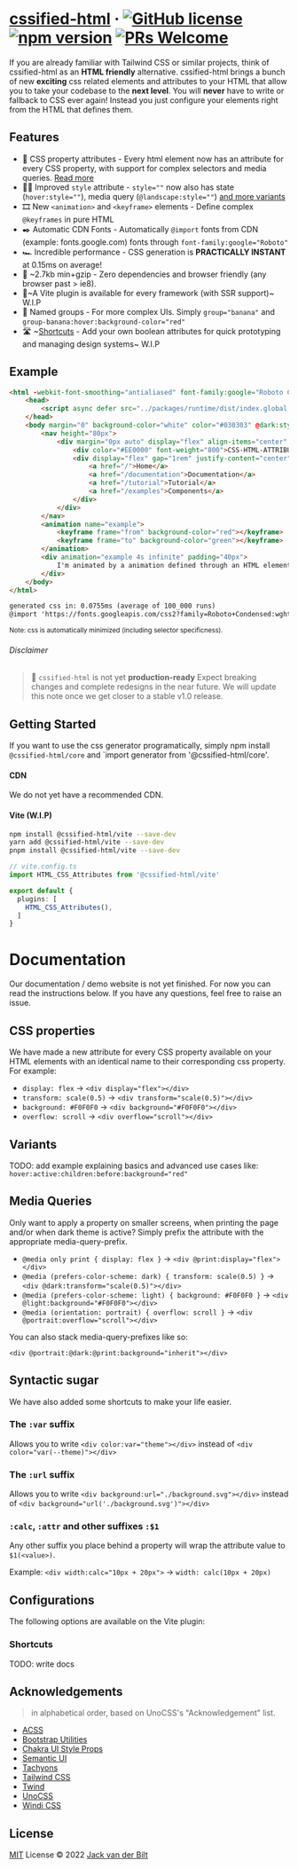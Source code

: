 # [cssified-html](https://just-html.dev) &middot; [![GitHub license](https://img.shields.io/github/license/UltraCakeBakery/cssified-html.svg)](#LICENSE) [![npm version](https://img.shields.io/npm/v/cssified-html.svg?style=flat)](https://www.npmjs.com/package/cssified-html) [![PRs Welcome](https://img.shields.io/badge/PRs-welcome-brightgreen.svg)](https://reactjs.org/docs/how-to-contribute.html#your-first-pull-request)

If you are already familiar with Tailwind CSS or similar projects, think of cssified-html as an **HTML friendly** alternative. cssified-html brings a bunch of new **exciting** css related elements and attributes to your HTML that allow you to take your codebase to the **next level**. You will **never** have to write or fallback to CSS ever again! Instead you just configure your elements right from the HTML that defines them.

## Features
- 🦾 CSS property attributes - Every html element now has an attribute for every CSS property, with support for complex selectors and media queries. [Read more](#documentation)
- 🧑‍🎨 Improved `style` attribute - `style=""` now also has state (`hover:style=""`), media query (`@landscape:style=""`) [and more variants ](#documentation)
- 🎞️ New `<animation>` and `<keyframe>` elements - Define complex `@keyframes` in pure HTML
- ✒️ Automatic CDN Fonts - Automatically `@import` fonts from CDN (example: fonts.google.com) fonts through `font-family:google="Roboto"`
- 🏎️ Incredible performance - CSS generation is **PRACTICALLY INSTANT** at 0.15ms on average!
- 🤏 ~2.7kb min+gzip - Zero dependencies and browser friendly (any browser past > ie8).
- 🔌~A Vite plugin is available for every framework (with SSR support)~ W.I.P
- 📇 Named groups - For more complex UIs. Simply `group="banana"` and `group-banana:hover:background-color="red"`
- 🛣️ ~[Shortcuts](#shortcuts) - Add your own boolean attributes for quick prototyping and managing design systems~ W.I.P
<!-- - [100.000+ CSS Icons](https://github.com/unocss/unocss/tree/main/packages/preset-icons/) - easily and performantly add icons to your website  -->

## Example
```html
<html -webkit-font-smoothing="antialiased" font-family:google="Roboto Condensed, sans-serif">
    <head>
        <script async defer src="../packages/runtime/dist/index.global.js"></script>
    </head>
    <body margin="0" background-color="white" color="#030303" @dark:style="background-color: black; color: #fff;">
        <nav height="80px">
            <div margin="0px auto" display="flex" align-items="center" justify-content="space-between" flex-direction="row" height="inherit" width="1200px">
                <div color="#EE0000" font-weight="800">CSS-HTML-ATTRIBUTES</div>
                <div display="flex" gap="1rem" justify-content="center" flex-direction="row" align-items="center" children:style="text-decoration: none; color: inherit;font-weight: 500;">
                    <a href="/">Home</a>
                    <a href="/documentation">Documentation</a>
                    <a href="/tutorial">Tutorial</a>
                    <a href="/examples">Components</a>
                </div>
            </div>
        </nav>
        <animation name="example">
            <keyframe frame="from" background-color="red"></keyframe>
            <keyframe frame="to" background-color="green"></keyframe>
        </animation>
        <div animation="example 4s infinite" padding="40px">
            I'm animated by a animation defined through an HTML element!
        </div>
    </body>
</html>
```
```txt
generated css in: 0.0755ms (average of 100_000 runs)
@import 'https://fonts.googleapis.com/css2?family=Roboto+Condensed:wght@800&display=swap';@keyframes example{from{background-color:red}to{background-color:green}}[-webkit-font-smoothing]{-webkit-font-smoothing:antialiased}[font-family\:google]{font-family:Roboto Condensed, sans-serif}[margin]{margin:0}[background-color]{background-color:white}[color]{color:#030303}[height]{height:80px}[margin="0px auto"]{margin:0px auto}[display],[display="flex"]{display:flex}[align-items],[align-items="center"]{align-items:center}[justify-content]{justify-content:space-between}[flex-direction],[flex-direction="row"]{flex-direction:row}[height="inherit"]{height:inherit}[width]{width:1200px}[color="#EE0000"]{color:#EE0000}[font-weight]{font-weight:800}[gap]{gap:1rem}[justify-content="center"]{justify-content:center}[children\:style="text-decoration: none; color: inherit;font-weight: 500;"] > *{text-decoration: none; color: inherit;font-weight: 500;}animation{display:none}[animation]{animation:example 4s infinite}[padding]{padding:40px}@media (prefers-color-scheme: dark){[\@dark\:style]{background-color: black; color: #fff;}}
```
<sub>Note: css is automatically minimized (including selector specificness).</sub> 

###### Disclaimer
> 🧪 `cssified-html` is not yet **production-ready** Expect breaking changes and complete redesigns in the near future.
> We will update this note once we get closer to a stable v1.0 release.

<!-- 
###### Benchmark

```
2022/7/2 08:38:12 PM
1656 utilities | x50 runs (min build time)

none                              5.87 ms / delta.      0.00 ms 
unocss       v0.43.0              9.17 ms / delta.      3.30 ms (x1.00)
tailwindcss  v3.1.4             497.24 ms / delta.    491.37 ms (x148.70)
windicss     v3.5.5             869.47 ms / delta.    863.60 ms (x261.35)
``` -->

## Getting Started
If you want to use the css generator programatically, simply npm install `@cssified-html/core` and `import generator from '@cssified-html/core'.

#### CDN
We do not yet have a recommended CDN.

#### Vite (W.I.P)

```bash
npm install @cssified-html/vite --save-dev
yarn add @cssified-html/vite --save-dev
pnpm install @cssified-html/vite --save-dev
```

```ts
// vite.config.ts
import HTML_CSS_Attributes from '@cssified-html/vite'

export default {
  plugins: [
    HTML_CSS_Attributes(),
  ]
}
```

# Documentation
Our documentation / demo website is not yet finished. For now you can read the instructions below. If you have any questions, feel free to raise an issue.

## CSS properties
We have made a new attribute for every CSS property available on your HTML elements with an identical name to their corresponding css property.
For example:

- `display: flex` -> `<div display="flex"></div>`
- `transform: scale(0.5)` -> `<div transform="scale(0.5)"></div>`
- `background: #F0F0F0` -> `<div background="#F0F0F0"></div>`
- `overflow: scroll` -> `<div overflow="scroll"></div>`

## Variants
TODO: add example explaining basics and advanced use cases like: 
`hover:active:children:before:background="red"`

## Media Queries
Only want to apply a property on smaller screens, when printing the page and/or when dark theme is active? Simply prefix the attribute with the appropriate media-query-prefix.

- `@media only print { display: flex }` -> `<div @print:display="flex"></div>`
- `@media (prefers-color-scheme: dark) { transform: scale(0.5) }` -> `<div @dark:transform="scale(0.5)"></div>`
- `@media (prefers-color-scheme: light) { background: #F0F0F0 }` -> `<div @light:background="#F0F0F0"></div>`
- `@media (orientation: portrait) { overflow: scroll }` -> `<div @portrait:overflow="scroll"></div>`

You can also stack media-query-prefixes like so:

`<div @portrait:@dark:@print:background="inherit"></div>`

## Syntactic sugar
We have also added some shortcuts to make your life easier.

### The `:var` suffix
Allows you to write `<div color:var="theme"></div>` instead of `<div color="var(--theme)"></div>`

### The `:url` suffix
Allows you to write `<div background:url="./background.svg"></div>` instead of `<div background="url('./background.svg')"></div>`

### `:calc`, `:attr` and other suffixes `:$1`
Any other suffix you place behind a property will wrap the attribute value to `$1(<value>)`. 

Example: `<div width:calc="10px + 20px">` -> `width: calc(10px + 20px)`

## Configurations
The following options are available on the Vite plugin:

### Shortcuts
TODO: write docs

## Acknowledgements

> in alphabetical order, based on UnoCSS's "Acknowledgement" list.

- [ACSS](https://acss.io/)
- [Bootstrap Utilities](https://getbootstrap.com/docs/5.1/utilities/flex/)
- [Chakra UI Style Props](https://chakra-ui.com/docs/features/style-props)
- [Semantic UI](https://semantic-ui.com/)
- [Tachyons](https://tachyons.io/)
- [Tailwind CSS](https://tailwindcss.com/)
- [Twind](https://github.com/tw-in-js/twind)
- [UnoCSS](http://github.com/unocss/unocss)
- [Windi CSS](http://windicss.org/)

## License

[MIT](./LICENSE) License &copy; 2022 [Jack van der Bilt](https://github.com/ultracakebakery)
